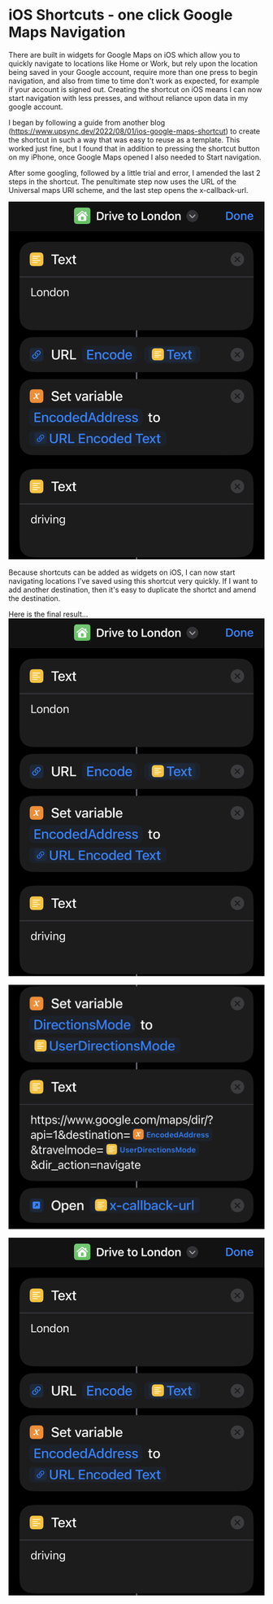 # iOS Shortcuts - one click Google Maps Navigation

There are built in widgets for Google Maps on iOS which allow you to quickly navigate to locations like Home or Work, but rely upon the location being saved in your Google account, require more than one press to begin navigation, and also from time to time don't work as expected, for example if your account is signed out. Creating the shortcut on iOS means I can now start navigation with less presses, and without reliance upon data in my google account.

I began by following a guide from another blog (https://www.upsync.dev/2022/08/01/ios-google-maps-shortcut) to create the shortcut in such a way that was easy to reuse as a template. This worked just fine, but I found that in addition to pressing the shortcut button on my iPhone, once Google Maps opened I also needed to Start navigation.

After some googling, followed by a little trial and error, I amended the last 2 steps in the shortcut. The penultimate step now uses the URL of the Universal maps URI scheme, and the last step opens the x-callback-url.

<img title="a title" alt="Alt text" src="https://github.com/mkeeves/mkeeves.github.io_images/blob/main/2024-09-11-ios-shortcuts-google-nav-1-click/1.png">

Because shortcuts can be added as widgets on iOS, I can now start navigating locations I've saved using this shortcut very quickly. If I want to add another destination, then it's easy to duplicate the shortct and amend the destination.

Here is the final result...
![Pic 1](https://github.com/mkeeves/mkeeves.github.io_images/blob/main/2024-09-11-ios-shortcuts-google-nav-1-click/1.png "")

![Pic 2](https://github.com/mkeeves/mkeeves.github.io_images/blob/main/2024-09-11-ios-shortcuts-google-nav-1-click/2.png "")

<img src="https://github.com/mkeeves/mkeeves.github.io_images/blob/main/2024-09-11-ios-shortcuts-google-nav-1-click/1.png" />